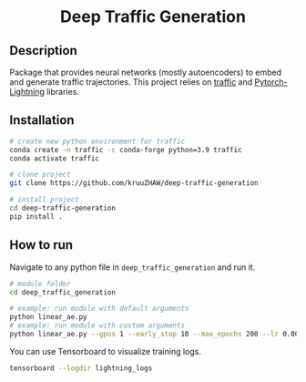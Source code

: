 <div align="center">    
 
# Deep Traffic Generation
<!--
[![Paper](http://img.shields.io/badge/paper-arxiv.1001.2234-B31B1B.svg)](https://www.nature.com/articles/nature14539)
[![Conference](http://img.shields.io/badge/NeurIPS-2019-4b44ce.svg)](https://papers.nips.cc/book/advances-in-neural-information-processing-systems-31-2018)
[![Conference](http://img.shields.io/badge/ICLR-2019-4b44ce.svg)](https://papers.nips.cc/book/advances-in-neural-information-processing-systems-31-2018)
[![Conference](http://img.shields.io/badge/AnyConference-year-4b44ce.svg)](https://papers.nips.cc/book/advances-in-neural-information-processing-systems-31-2018)  

ARXIV   
[![Paper](http://img.shields.io/badge/arxiv-math.co:1480.1111-B31B1B.svg)](https://www.nature.com/articles/nature14539)

![CI testing](https://github.com/PyTorchLightning/deep-learning-project-template/workflows/CI%20testing/badge.svg?branch=master&event=push)
-->

<!--  
Conference   
-->   
</div>
 
## Description   

Package that provides neural networks (mostly autoencoders) to embed and generate traffic trajectories. This project relies on [traffic](https://traffic-viz.github.io/) and [Pytorch-Lightning](https://www.pytorchlightning.ai/) libraries.

## Installation

```bash
# create new python environment for traffic
conda create -n traffic -c conda-forge python=3.9 traffic
conda activate traffic

# clone project   
git clone https://github.com/kruuZHAW/deep-traffic-generation

# install project
cd deep-traffic-generation
pip install .
```

## How to run   
 Navigate to any python file in `deep_traffic_generation` and run it.   
 ```bash
# module folder
cd deep_traffic_generation

# example: run module with default arguments
python linear_ae.py
# example: run module with custom arguments
python linear_ae.py --gpus 1 --early_stop 10 --max_epochs 200 --lr 0.001
```

You can use Tensorboard to visualize training logs.

```bash
tensorboard --logdir lightning_logs
```
